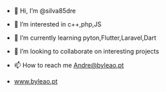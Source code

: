 - 👋 Hi, I’m @silva85dre
- 👀 I’m interested in c++,php,JS
- 🌱 I’m currently learning pyton,Flutter,Laravel,Dart
- 💞️ I’m looking to collaborate on interesting projects
- 📫 How to reach me Andre@byleao.pt

- www.byleao.pt
